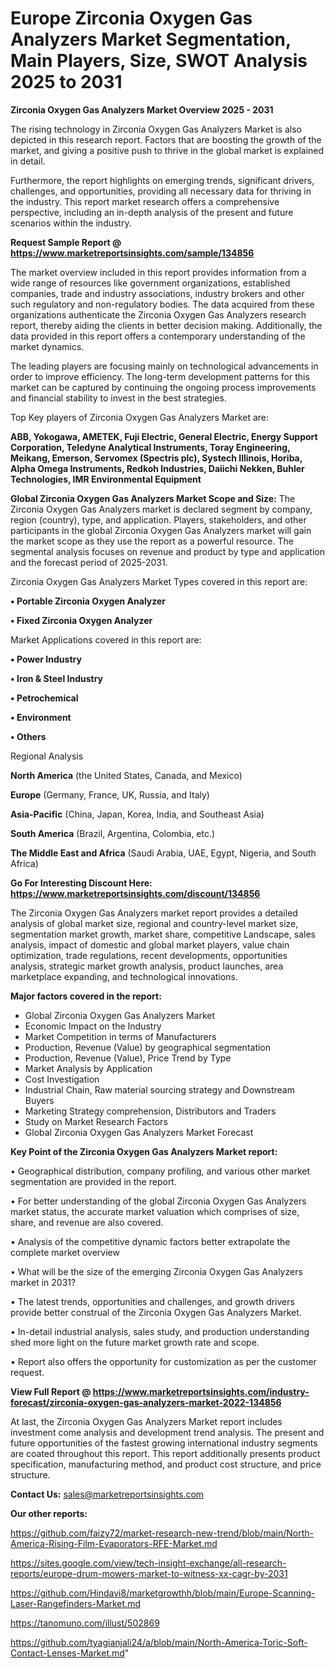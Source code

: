 # Europe Zirconia Oxygen Gas Analyzers Market Segmentation, Main Players, Size, SWOT Analysis 2025 to 2031

<Strong> Zirconia Oxygen Gas Analyzers Market Overview 2025 - 2031</strong>

The rising technology in Zirconia Oxygen Gas Analyzers Market is also depicted in this research report. Factors that are boosting the growth of the market, and giving a positive push to thrive in the global market is explained in detail.

Furthermore, the report highlights on emerging trends, significant drivers, challenges, and opportunities, providing all necessary data for thriving in the industry. This report market research offers a comprehensive perspective, including an in-depth analysis of the present and future scenarios within the industry.

<strong>Request Sample Report @ <a href=https://www.marketreportsinsights.com/sample/134856>https://www.marketreportsinsights.com/sample/134856</a></strong>

The market overview included in this report provides information from a wide range of resources like government organizations, established companies, trade and industry associations, industry brokers and other such regulatory and non-regulatory bodies. The data acquired from these organizations authenticate the Zirconia Oxygen Gas Analyzers research report, thereby aiding the clients in better decision making. Additionally, the data provided in this report offers a contemporary understanding of the market dynamics.

The leading players are focusing mainly on technological advancements in order to improve efficiency. The long-term development patterns for this market can be captured by continuing the ongoing process improvements and financial stability to invest in the best strategies.

Top Key players of Zirconia Oxygen Gas Analyzers Market are:

<strong>ABB, Yokogawa, AMETEK, Fuji Electric, General Electric, Energy Support Corporation, Teledyne Analytical Instruments, Toray Engineering, Meikang, Emerson, Servomex (Spectris plc), Systech Illinois, Horiba, Alpha Omega Instruments, Redkoh Industries, Daiichi Nekken, Buhler Technologies, IMR Environmental Equipment</strong>

<strong><b>Global Zirconia Oxygen Gas Analyzers Market Scope and Size:</b></strong>
The Zirconia Oxygen Gas Analyzers market is declared segment by company, region (country), type, and application. Players, stakeholders, and other participants in the global Zirconia Oxygen Gas Analyzers market will gain the market scope as they use the report as a powerful resource. The segmental analysis focuses on revenue and product by type and application and the forecast period of 2025-2031.

Zirconia Oxygen Gas Analyzers Market Types covered in this report are:

<strong>• Portable Zirconia Oxygen Analyzer

• Fixed Zirconia Oxygen Analyzer</strong>

Market Applications covered in this report are:

<strong>• Power Industry

• Iron & Steel Industry

• Petrochemical

• Environment

• Others</strong> 

Regional Analysis

<strong>North America</strong> (the United States, Canada, and Mexico)

<strong>Europe</strong> (Germany, France, UK, Russia, and Italy)

<strong>Asia-Pacific</strong> (China, Japan, Korea, India, and Southeast Asia)

<strong>South America</strong> (Brazil, Argentina, Colombia, etc.)

<strong>The Middle East and Africa</strong> (Saudi Arabia, UAE, Egypt, Nigeria, and South Africa)

<strong>Go For Interesting Discount Here: <a href=https://www.marketreportsinsights.com/discount/134856>https://www.marketreportsinsights.com/discount/134856</a></strong>

The Zirconia Oxygen Gas Analyzers market report provides a detailed analysis of global market size, regional and country-level market size, segmentation market growth, market share, competitive Landscape, sales analysis, impact of domestic and global market players, value chain optimization, trade regulations, recent developments, opportunities analysis, strategic market growth analysis, product launches, area marketplace expanding, and technological innovations.

<strong><b>Major factors covered in the report:</b></strong>
<ul>
  <li>Global Zirconia Oxygen Gas Analyzers Market </li>
  <li>Economic Impact on the Industry</li>
  <li>Market Competition in terms of Manufacturers</li>
  <li>Production, Revenue (Value) by geographical segmentation</li>
  <li>Production, Revenue (Value), Price Trend by Type</li>
  <li>Market Analysis by Application</li>
  <li>Cost Investigation</li>
  <li>Industrial Chain, Raw material sourcing strategy and Downstream Buyers</li>
  <li>Marketing Strategy comprehension, Distributors and Traders</li>
  <li>Study on Market Research Factors</li>
  <li>Global Zirconia Oxygen Gas Analyzers Market Forecast</li>
</ul>

<strong><b>Key Point of the Zirconia Oxygen Gas Analyzers Market report:</b></strong>

• Geographical distribution, company profiling, and various other market segmentation are provided in the report.

• For better understanding of the global Zirconia Oxygen Gas Analyzers market status, the accurate market valuation which comprises of size, share, and revenue are also covered.

• Analysis of the competitive dynamic factors better extrapolate the complete market overview

• What will be the size of the emerging Zirconia Oxygen Gas Analyzers market in 2031?

• The latest trends, opportunities and challenges, and growth drivers provide better construal of the Zirconia Oxygen Gas Analyzers Market.

• In-detail industrial analysis, sales study, and production understanding shed more light on the future market growth rate and scope.

• Report also offers the opportunity for customization as per the customer request.

<strong><b>View Full Report @ <a href=https://www.marketreportsinsights.com/industry-forecast/zirconia-oxygen-gas-analyzers-market-2022-134856>https://www.marketreportsinsights.com/industry-forecast/zirconia-oxygen-gas-analyzers-market-2022-134856</a></b></strong>


At last, the Zirconia Oxygen Gas Analyzers Market report includes investment come analysis and development trend analysis. The present and future opportunities of the fastest growing international industry segments are coated throughout this report. This report additionally presents product specification, manufacturing method, and product cost structure, and price structure.

<strong>Contact Us:</strong>
sales@marketreportsinsights.com

<strong>Our other reports:</strong>

<a href=https://github.com/faizy72/market-research-new-trend/blob/main/North-America-Rising-Film-Evaporators-RFE-Market.md>https://github.com/faizy72/market-research-new-trend/blob/main/North-America-Rising-Film-Evaporators-RFE-Market.md</a>

<a href=https://sites.google.com/view/tech-insight-exchange/all-research-reports/europe-drum-mowers-market-to-witness-xx-cagr-by-2031>https://sites.google.com/view/tech-insight-exchange/all-research-reports/europe-drum-mowers-market-to-witness-xx-cagr-by-2031</a>

<a href=https://github.com/Hindavi8/marketgrowthh/blob/main/Europe-Scanning-Laser-Rangefinders-Market.md>https://github.com/Hindavi8/marketgrowthh/blob/main/Europe-Scanning-Laser-Rangefinders-Market.md</a>

<a href=https://tanomuno.com/illust/502869>https://tanomuno.com/illust/502869</a>

<a href=https://github.com/tyagianjali24/a/blob/main/North-America-Toric-Soft-Contact-Lenses-Market.md>https://github.com/tyagianjali24/a/blob/main/North-America-Toric-Soft-Contact-Lenses-Market.md</a>"
